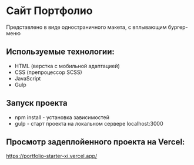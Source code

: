 # Сайт Портфолио
Представлено в виде одностраничного макета, с вплывающим бургер-меню

## Используемые технологии:
* HTML (верстка с мобильной адаптацией)
* CSS (препроцессор SCSS)
* JavaScript
* Gulp

## Запуск проекта
* npm install - установка зависимостей
* gulp - старт проекта на локальном сервере localhost:3000

## Просмотр задеплойенного проекта на Vercel:
https://portfolio-starter-xi.vercel.app/
